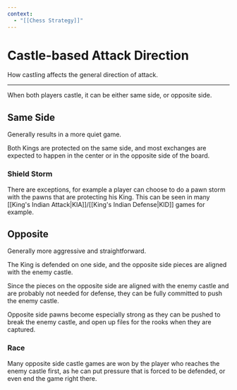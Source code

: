 ```yaml
---
context:
  - "[[Chess Strategy]]"
---
```


# Castle-based Attack Direction

How castling affects the general direction of attack.

---

When both players castle, it can be either same side, or opposite side.

## Same Side

Generally results in a more quiet game.

Both Kings are protected on the same side, and most exchanges are expected to happen in the center or in the opposite side of the board.

### Shield Storm

There are exceptions, for example a player can choose to do a pawn storm with the pawns that are protecting his King. This can be seen in many [[King's Indian Attack|KIA]]/[[King's Indian Defense|KID]] games for example.

## Opposite

Generally more aggressive and straightforward.

The King is defended on one side, and the opposite side pieces are aligned with the enemy castle.

Since the pieces on the opposite side are aligned with the enemy castle and are probably not needed for defense, they can be fully committed to push the enemy castle.

Opposite side pawns become especially strong as they can be pushed to break the enemy castle, and open up files for the rooks when they are captured.

### Race

Many opposite side castle games are won by the player who reaches the enemy castle first, as he can put pressure that is forced to be defended, or even end the game right there.

